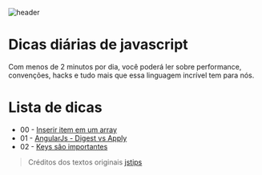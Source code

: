 ![header](https://raw.githubusercontent.com/loverajoel/jstips/gh-pages/resources/jstips-header-blog.gif)

# Dicas diárias de javascript
Com menos de 2 minutos por dia, você poderá ler sobre performance, convenções, hacks e tudo mais que essa linguagem incrível tem para nós.

# Lista de dicas

- 00 - [Inserir item em um array](https://github.com/hevertoncastro/dicas-js/blob/master/_posts/inserir-item-em-um-array.md)
- 01 - [AngularJs - Digest vs Apply](https://github.com/hevertoncastro/dicas-js/blob/master/_posts/angularjs-digest-vs-apply.md)
- 02 - [Keys são importantes](https://github.com/hevertoncastro/dicas-js/blob/master/_posts/keys-sao-importantes-react.md)

> Créditos dos textos originais [jstips](https://github.com/loverajoel/jstips)
